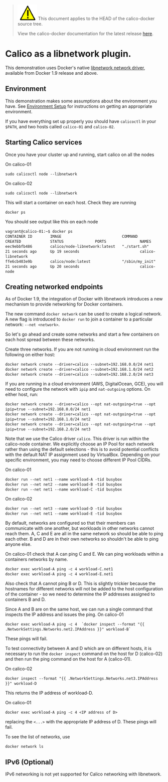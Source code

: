 <!--- master only -->
> ![warning](../../images/warning.png) This document applies to the HEAD of the calico-docker source tree.
>
> View the calico-docker documentation for the latest release [here](https://github.com/projectcalico/calico-docker/blob/v0.11.0/README.md).
<!--- else
> You are viewing the calico-docker documentation for release **release**.
<!--- end of master only -->

# Calico as a libnetwork plugin.
This demonstration uses Docker's native 
[libnetwork network driver](https://github.com/docker/libnetwork), available 
from Docker 1.9 release and above.

## Environment
This demonstration makes some assumptions about the environment you have. See 
[Environment Setup](EnvironmentSetup.md) for instructions on getting an 
appropriate environment.

If you have everything set up properly you should have `calicoctl` in your 
`$PATH`, and two hosts called `calico-01` and `calico-02`.

## Starting Calico services<a id="calico-services"></a>

Once you have your cluster up and running, start calico on all the nodes

On calico-01

    sudo calicoctl node --libnetwork

On calico-02

    sudo calicoctl node --libnetwork

This will start a container on each host. Check they are running

    docker ps

You should see output like this on each node

    vagrant@calico-01:~$ docker ps
    CONTAINER ID        IMAGE                           COMMAND                  CREATED             STATUS              PORTS               NAMES
    eec9ebbfb486        calico/node-libnetwork:latest   "./start.sh"             21 seconds ago      Up 19 seconds                           calico-libnetwork
    ffe6cb403e9b        calico/node:latest              "/sbin/my_init"          21 seconds ago      Up 20 seconds                           calico-node

## Creating networked endpoints

As of Docker 1.9, the integration of Docker with libnetwork introduces a new
mechanism to provide networking for Docker containers.

The new command `docker network` can be used to create a logical network.  
A new flag is introduced to `docker run` to join a container to a particular 
network:  `--net <network>`.

So let's go ahead and create some networks and start a few containers 
on each host spread between these networks.

Create three networks.  If you are not running in cloud 
environment run the following on either host: 

    docker network create --driver=calico --subnet=192.168.0.0/24 net1
    docker network create --driver=calico --subnet=192.168.1.0/24 net2
    docker network create --driver=calico --subnet=192.168.2.0/24 net3
    
If you are running in a cloud environment (AWS, DigitalOcean, GCE), you will 
need to configure the network with `ipip` and `nat-outgoing` options.  On
either host, run:

    docker network create --driver=calico --opt nat-outgoing=true --opt ipip=true --subnet=192.168.0.0/24 net1
    docker network create --driver=calico --opt nat-outgoing=true --opt ipip=true --subnet=192.168.1.0/24 net2
    docker network create --driver=calico --opt nat-outgoing=true --opt ipip=true --subnet=192.168.2.0/24 net3

Note that we use the Calico driver `calico`.  This driver is run within 
the calico-node container.  We explicitly choose an IP Pool for each network
rather than using the default selections - this is to avoid potential conflicts
with the default NAT IP assignment used by VirtualBox.  Depending on your
specific environment, you may need to choose different IP Pool CIDRs.

On calico-01

    docker run --net net1 --name workload-A -tid busybox
    docker run --net net2 --name workload-B -tid busybox
    docker run --net net1 --name workload-C -tid busybox

On calico-02

    docker run --net net3 --name workload-D -tid busybox
    docker run --net net1 --name workload-E -tid busybox

By default, networks are configured so that their members can communicate with 
one another, but workloads in other networks cannot reach them.  A, C and E are
all in the same network so should be able to ping each other.  B and D are in 
their own networks so shouldn't be able to ping anyone else.
    
On calico-01 check that A can ping C and E.  We can ping workloads within a 
containers networks by name.

    docker exec workload-A ping -c 4 workload-C.net1
    docker exec workload-A ping -c 4 workload-E.net1

Also check that A cannot ping B or D.  This is slightly trickier because the
hostnames for different networks will not be added to the host configuration of
the container - so we need to determine the IP addresses assigned to containers
B and D.

Since A and B are on the same host, we can run a single command that inspects 
the IP address and issues the ping.  On calico-01

    docker exec workload-A ping -c 4  `docker inspect --format "{{ .NetworkSettings.Networks.net2.IPAddress }}" workload-B`
    
These pings will fail.

To test connectivity between A and D which are on different hosts, it is 
necessary to run the `docker inspect` command on the host for D (calico-02) 
and then run the ping command on the host for A (calico-01).
    
On calico-02

    docker inspect --format "{{ .NetworkSettings.Networks.net3.IPAddress }}" workload-D
    
This returns the IP address of workload-D.

On calico-01

    docker exec workload-A ping -c 4 <IP address of D>

replacing the `<...>` with the appropriate IP address of D.  These pings will
fail.

To see the list of networks, use

    docker network ls

## IPv6 (Optional)

IPv6 networking is not yet supported for Calico networking with libnetwork.